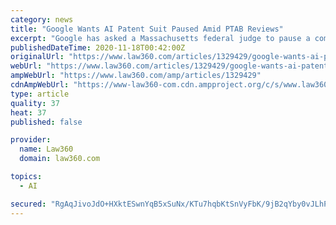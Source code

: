 ```yaml
---
category: news
title: "Google Wants AI Patent Suit Paused Amid PTAB Reviews"
excerpt: "Google has asked a Massachusetts federal judge to pause a computing startup's patent infringement case, arguing that the court should wait for the Patent Trial and Appeal Board to weigh in on the search engine giant's petitions for inter partes review."
publishedDateTime: 2020-11-18T00:42:00Z
originalUrl: "https://www.law360.com/articles/1329429/google-wants-ai-patent-suit-paused-amid-ptab-reviews"
webUrl: "https://www.law360.com/articles/1329429/google-wants-ai-patent-suit-paused-amid-ptab-reviews"
ampWebUrl: "https://www.law360.com/amp/articles/1329429"
cdnAmpWebUrl: "https://www-law360-com.cdn.ampproject.org/c/s/www.law360.com/amp/articles/1329429"
type: article
quality: 37
heat: 37
published: false

provider:
  name: Law360
  domain: law360.com

topics:
  - AI

secured: "RgAqJivoJdO+HXktESwnYqB5xSuNx/KTu7hqbKtSnVyFbK/9jB2qYby0vJLhPIeMug3CCdL63SvHvXz9eyO+Mf1+qqARnRgJd72qdt137OqtyW27vfeIKc4tBMtBUBPCHrO7PueFqfMMO8sI8dvZeA/MyjjcN60dxUg1LGe+aPSm8DwNLcEuy0uQp+xGjrHN6SGaKoj5jJrUJwXXm2yPVoWO2ODSRhcCgVDKFV/60h54USkBkUoD7FAj4ez6ROH+AU0IWtSXw5/gNF7UL0dnJ4imUmR4T3juLLSAc+PlskFouyQeEbm7Xy1pH7Ws0zqce5ATOmv7SVEDHjx0ggtwgztRiFXi6HeaOm2oaLRB6c8=;d48HNfmoL7gaH8sDqsiT1g=="
---
```


